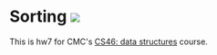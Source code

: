 # Sorting ![](https://api.travis-ci.com/mikeizbicki/sorting.svg?branch=master)

This is hw7 for CMC's [CS46: data structures](https://github.com/mikeizbicki/cmc-csci046) course.
